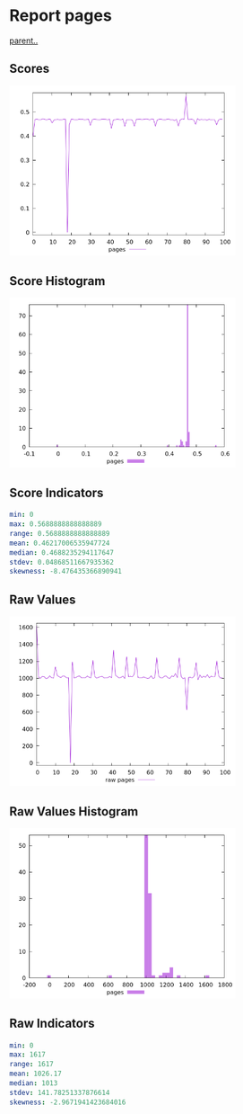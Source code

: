 # Report pages

[parent..](./..)  


## Scores

![score](./score.png)  

## Score Histogram

![hist](./hist.png)  

## Score Indicators

```yaml
min: 0
max: 0.5688888888888889
range: 0.5688888888888889
mean: 0.46217006535947724
median: 0.4688235294117647
stdev: 0.04868511667935362
skewness: -8.476435366890941

```

## Raw Values

![raw](./raw.png)  

## Raw Values Histogram

![raw hist](./raw_hist.png)  

## Raw Indicators

```yaml
min: 0
max: 1617
range: 1617
mean: 1026.17
median: 1013
stdev: 141.78251337876614
skewness: -2.9671941423684016

```

<style>
  img {
    max-width: 80%;
  }
</style>
      
